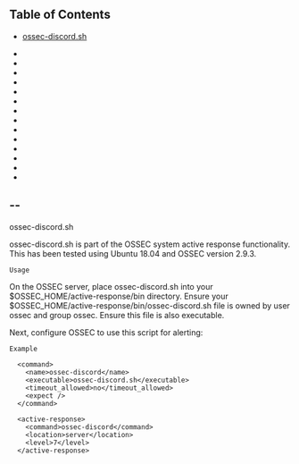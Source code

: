 ## Table of Contents


  * [ossec-discord.sh](#ossec-discord.sh)
  
  
  -
  -
  -
  -
  -
  -
  -
  -
  -
  -
  -
  -
  -
  -
  --
  -
  
  
ossec-discord.sh


ossec-discord.sh is part of the OSSEC system active response functionality.
This has been tested using Ubuntu 18.04 and OSSEC version 2.9.3.

``Usage``

On the OSSEC server, place ossec-discord.sh into your $OSSEC_HOME/active-response/bin directory. Ensure your $OSSEC_HOME/active-response/bin/ossec-discord.sh
file is owned by user ossec and group ossec. Ensure this file is also executable. 

Next, configure OSSEC to use this script for alerting:

``Example``

```
  <command>
    <name>ossec-discord</name>
    <executable>ossec-discord.sh</executable>
    <timeout_allowed>no</timeout_allowed>
    <expect />
  </command>

  <active-response>
    <command>ossec-discord</command>
    <location>server</location>
    <level>7</level>
  </active-response>
```
